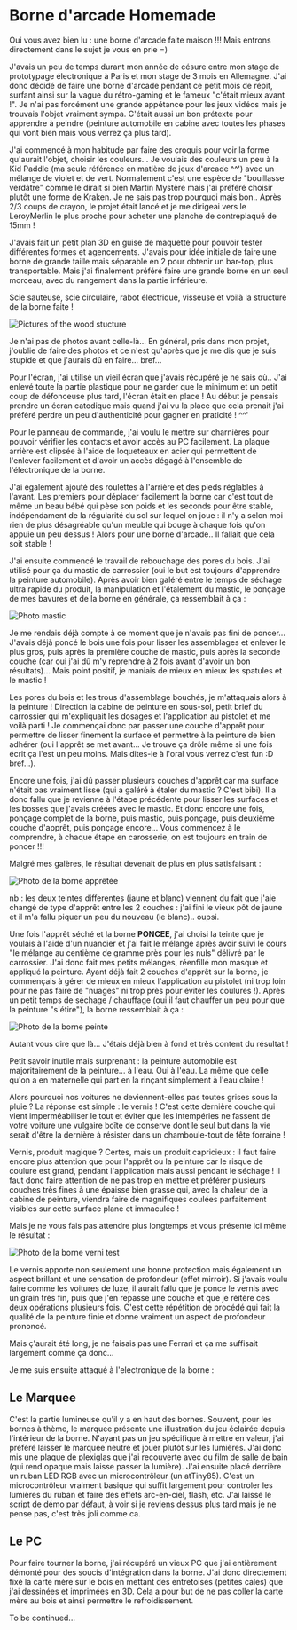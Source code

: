 
# Borne d'arcade Homemade

Oui vous avez bien lu : une borne d'arcade faite maison !!! Mais entrons directement dans le sujet je vous en prie =)

J'avais un peu de temps durant mon année de césure entre mon stage de prototypage électronique à Paris et mon stage de 3 mois en Allemagne. J'ai donc décidé de faire une borne d'arcade pendant ce petit mois de répit, surfant ainsi sur la vague du rétro-gaming et le fameux "c'était mieux avant !". Je n'ai pas forcément une grande appétance pour les jeux vidéos mais je trouvais l'objet vraiment sympa. C'était aussi un bon prétexte pour apprendre à peindre (peinture automobile en cabine avec toutes les phases qui vont bien mais vous verrez ça plus tard).

J'ai commencé à mon habitude par faire des croquis pour voir la forme qu'aurait l'objet, choisir les couleurs... Je voulais des couleurs un peu à la Kid Paddle (ma seule référence en matière de jeux d'arcade ^^') avec un mélange de violet et de vert. Normalement c'est une espèce de "bouillasse verdâtre" comme le dirait si bien Martin Mystère mais j'ai préféré choisir plutôt une forme de Kraken. Je ne sais pas trop pourquoi mais bon.. Après 2/3 coups de crayon, le projet était lancé et je me dirigeai vers le LeroyMerlin le plus proche pour acheter une planche de contreplaqué de 15mm !

J'avais fait un petit plan 3D en guise de maquette pour pouvoir tester différentes formes et agencements. J'avais pour idée initiale de faire une borne de grande taille mais séparable en 2 pour obtenir un bar-top, plus transportable. Mais j'ai finalement préféré faire une grande borne en un seul morceau, avec du rangement dans la partie inférieure.

Scie sauteuse, scie circulaire, rabot électrique, visseuse et voilà la structure de la borne faite !

![Pictures of the wood stucture](structure_bois.jpg)

Je n'ai pas de photos avant celle-là... En général, pris dans mon projet, j'oublie de faire des photos et ce n'est qu'après que je me dis que je suis stupide et que j'aurais dû en faire... bref...

Pour l'écran, j'ai utilisé un vieil écran que j'avais récupéré je ne sais où.. J'ai enlevé toute la partie plastique pour ne garder que le minimum et un petit coup de défonceuse plus tard, l'écran était en place ! Au début je pensais prendre un écran catodique mais quand j'ai vu la place que cela prenait j'ai préféré perdre un peu d'authenticité pour gagner en praticité ! ^^'

Pour le panneau de commande, j'ai voulu le mettre sur charnières pour pouvoir vérifier les contacts et avoir accès au PC facilement. La plaque arrière est clipsée à l'aide de loqueteaux en acier qui permettent de l'enlever facilement et d'avoir un accès dégagé à l'ensemble de l'électronique de la borne.

J'ai également ajouté des roulettes à l'arrière et des pieds réglables à l'avant. Les premiers pour déplacer facilement la borne car c'est tout de même un beau bébé qui pèse son poids et les seconds pour être stable, indépendament de la régularité du sol sur lequel on joue : il n'y a selon moi rien de plus désagréable qu'un meuble qui bouge à chaque fois qu'on appuie un peu dessus ! Alors pour une borne d'arcade.. Il fallait que cela soit stable !

J'ai ensuite commencé le travail de rebouchage des pores du bois. J'ai utilisé pour ça du mastic de carrossier (oui le but est toujours d'apprendre la peinture automobile). Après avoir bien galéré entre le temps de séchage ultra rapide du produit, la manipulation et l'étalement du mastic, le ponçage de mes bavures et de la borne en générale, ça ressemblait à ça :

![Photo mastic](assets/images/borne_arcade/pieds+mastic.jpg)

Je me rendais déjà compte à ce moment que je n'avais pas fini de poncer... J'avais déjà poncé le bois une fois pour lisser les assemblages et enlever le plus gros, puis après la première couche de mastic, puis après la seconde couche (car oui j'ai dû m'y reprendre à 2 fois avant d'avoir un bon résultats)... Mais point positif, je maniais de mieux en mieux les spatules et le mastic !

Les pores du bois et les trous d'assemblage bouchés, je m'attaquais alors à la peinture ! Direction la cabine de peinture en sous-sol, petit brief du carrossier qui m'expliquait les dosages et l'application au pistolet et me voilà parti ! Je commençai donc par passer une couche d'apprêt pour permettre de lisser finement la surface et permettre à la peinture de bien adhérer (oui l'apprêt se met avant... Je trouve ça drôle même si une fois écrit ça l'est un peu moins. Mais dites-le à l'oral vous verrez c'est fun :D bref...).

Encore une fois, j'ai dû passer plusieurs couches d'apprêt car ma surface n'était pas vraiment lisse (qui a galéré à étaler du mastic ? C'est bibi). Il a donc fallu que je revienne à l'étape précédente pour lisser les surfaces et les bosses que j'avais créées avec le mastic. Et donc encore une fois, ponçage complet de la borne, puis mastic, puis ponçage, puis deuxième couche d'apprêt, puis ponçage encore... Vous commencez à le comprendre, à chaque étape en carosserie, on est toujours en train de poncer !!!

Malgré mes galères, le résultat devenait de plus en plus satisfaisant :

![Photo de la borne apprêtée](https://github.com/Deathura/deathura.github.io/assets/images/borne_arcade/appret.jpg)

nb : les deux teintes differentes (jaune et blanc) viennent du fait que j'aie changé de type d'apprêt entre les 2 couches : j'ai fini le vieux pôt de jaune et il m'a fallu piquer un peu du nouveau (le blanc).. oupsi.

Une fois l'apprêt séché et la borne **PONCEE**, j'ai choisi la teinte que je voulais à l'aide d'un nuancier et j'ai fait le mélange après avoir suivi le cours "le mélange au centième de gramme près pour les nuls" délivré par le carrossier. J'ai donc fait mes petits mélanges, réenfillé mon masque et appliqué la peinture. Ayant déjà fait 2 couches d'apprêt sur la borne, je commençais à gérer de mieux en mieux l'application au pistolet (ni trop loin pour ne pas faire de "nuages" ni trop près pour éviter les coulures !). Après un petit temps de séchage / chauffage (oui il faut chauffer un peu pour que la peinture "s'étire"), la borne ressemblait à ça :

![Photo de la borne peinte](../assets/images/borne_arcade/peinture.jpg)

Autant vous dire que là... J'étais déjà bien à fond et très content du résultat !

Petit savoir inutile mais surprenant : la peinture automobile est majoritairement de la peinture... à l'eau. Oui à l'eau. La même que celle qu'on a en maternelle qui part en la rinçant simplement à l'eau claire !

Alors pourquoi nos voitures ne deviennent-elles pas toutes grises sous la pluie ? La réponse est simple : le vernis ! C'est cette dernière couche qui vient imperméabiliser le tout et éviter que les intempéries ne fassent de votre voiture une vulgaire boîte de conserve dont le seul but dans la vie serait d'être la dernière à résister dans un chamboule-tout de fête forraine !

Vernis, produit magique ? Certes, mais un produit capricieux : il faut faire encore plus attention que pour l'apprêt ou la peinture car le risque de coulure est grand, pendant l'application mais aussi pendant le séchage ! Il faut donc faire attention de ne pas trop en mettre et préférer plusieurs couches très fines à une épaisse bien grasse qui, avec la chaleur de la cabine de peinture, viendra faire de magnifiques coulées parfaitement visibles sur cette surface plane et immaculée !

Mais je ne vous fais pas attendre plus longtemps et vous présente ici même le résultat :

![Photo de la borne verni test](https://deathura.github.io/assets/images/borne_arcade/vernis.jpg)

Le vernis apporte non seulement une bonne protection mais également un aspect brillant et une sensation de profondeur (effet mirroir). Si j'avais voulu faire comme les voitures de luxe, il aurait fallu que je ponce le vernis avec un grain très fin, puis que j'en repasse une couche et que je réitère ces deux opérations plusieurs fois. C'est cette répétition de procédé qui fait la qualité de la peinture finie et donne vraiment un aspect de profondeur prononcé.

Mais ç'aurait été long, je ne faisais pas une Ferrari et ça me suffisait largement comme ça donc...

Je me suis ensuite attaqué à l'electronique de la borne :

## Le Marquee

C'est la partie lumineuse qu'il y a en haut des bornes. Souvent, pour les bornes à thème, le marquee présente une illustration du jeu éclairée depuis l'intérieur de la borne. N'ayant pas un jeu spécifique à mettre en valeur, j'ai préféré laisser le marquee neutre et jouer plutôt sur les lumières. J'ai donc mis une plaque de plexiglas que j'ai recouverte avec du film de salle de bain (qui rend opaque mais laisse passer la lumière). J'ai ensuite placé derrière un ruban LED RGB avec un microcontrôleur (un atTiny85). C'est un microcontrôleur vraiment basique qui suffit largement pour controler les lumières du ruban et faire des effets arc-en-ciel, flash, etc. J'ai laissé le script de démo par défaut, à voir si je reviens dessus plus tard mais je ne pense pas, c'est très joli comme ca.

## Le PC

Pour faire tourner la borne, j'ai récupéré un vieux PC que j'ai entièrement démonté pour des soucis d'intégration dans la borne. J'ai donc directement fixé la carte mère sur le bois en mettant des entretoises (petites cales) que j'ai dessinées et imprimées en 3D. Cela a pour but de ne pas coller la carte mère au bois et ainsi permettre le refroidissement.

To be continued...
